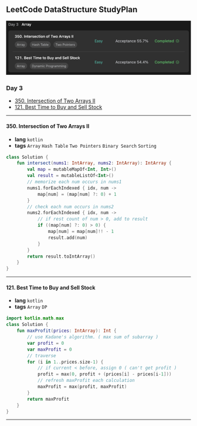 ## LeetCode DataStructure StudyPlan

<img src="../../assets/leetcode_ds_lv1_day3.png" alt="leetcode_data_structure_level1_day3" style="zoom:50%;" />

### Day 3

- [350. Intersection of Two Arrays II](https://leetcode.com/problems/intersection-of-two-arrays-ii/?envType=study-plan&id=data-structure-i)
- [121. Best Time to Buy and Sell Stock](https://leetcode.com/problems/best-time-to-buy-and-sell-stock/?envType=study-plan&id=data-structure-i)

---

#### 350. Intersection of Two Arrays II

- **lang**  `kotlin` 
- **tags**  `Array` `Hash Table` `Two Pointers` `Binary Search` `Sorting`

```kotlin
class Solution {
    fun intersect(nums1: IntArray, nums2: IntArray): IntArray {
        val map = mutableMapOf<Int, Int>()
        val result = mutableListOf<Int>()
        // memorize each num occurs in nums1
        nums1.forEachIndexed { idx, num ->
            map[num] = (map[num] ?: 0) + 1
        }
        // check each num occurs in nums2
        nums2.forEachIndexed { idx, num ->
            // if rest count of num > 0, add to result
            if ((map[num] ?: 0) > 0) {
                map[num] = map[num]!! - 1
                result.add(num)
            }
        }
        return result.toIntArray()
    }
}
```

---

#### 121. Best Time to Buy and Sell Stock

- **lang** `kotlin`
- **tags** `Array` `DP`

```kotlin
import kotlin.math.max
class Solution {
    fun maxProfit(prices: IntArray): Int {
        // use Kadane's algorithm. ( max sum of subarray )
        var profit = 0
        var maxProfit = 0
        // traverse
        for (i in 1..prices.size-1) {
            // if current < before, assign 0 ( can't get profit )
            profit = max(0, profit + (prices[i] - prices[i-1]))
            // refresh maxProfit each calculation
            maxProfit = max(profit, maxProfit)
        }
        return maxProfit
    }
}
```

---

